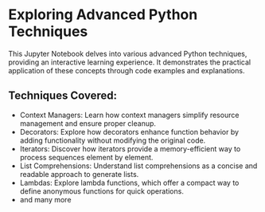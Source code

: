 # Exploring Advanced Python Techniques

This Jupyter Notebook delves into various advanced Python techniques, providing an interactive learning experience. It demonstrates the practical application of these concepts through code examples and explanations.

## Techniques Covered:

 - Context Managers: Learn how context managers simplify resource management and ensure proper cleanup.
 - Decorators: Explore how decorators enhance function behavior by adding functionality without modifying the original code.
 - Iterators: Discover how iterators provide a memory-efficient way to process sequences element by element.
 - List Comprehensions: Understand list comprehensions as a concise and readable approach to generate lists.
 - Lambdas: Explore lambda functions, which offer a compact way to define anonymous functions for quick operations.
 - and many more

